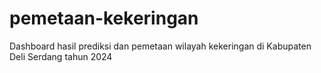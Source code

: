 # pemetaan-kekeringan
Dashboard hasil prediksi dan pemetaan wilayah kekeringan di Kabupaten Deli Serdang tahun 2024
